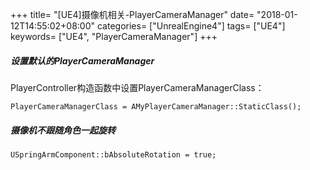 +++
title= "[UE4]摄像机相关-PlayerCameraManager"
date= "2018-01-12T14:55:02+08:00"
categories= ["UnrealEngine4"]
tags= ["UE4"]
keywords= ["UE4", "PlayerCameraManager"]
+++

##### 设置默认的PlayerCameraManager
PlayerController构造函数中设置PlayerCameraManagerClass：

	PlayerCameraManagerClass = AMyPlayerCameraManager::StaticClass();

##### 摄像机不跟随角色一起旋转

	USpringArmComponent::bAbsoluteRotation = true;
	